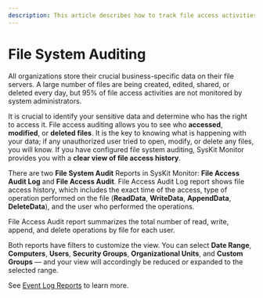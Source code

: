 ```yaml
---
description: This article describes how to track file access activities, which include who accessed, modified, or deleted certain files.
---
```


# File System Auditing

All organizations store their crucial business-specific data on their file servers. A large number of files are being created, edited, shared, or deleted every day, but 95% of file access activities are not monitored by system administrators.

It is crucial to identify your sensitive data and determine who has the right to access it. File access auditing allows you to see who **accessed**, **modified**, or **deleted files**. It is the key to knowing what is happening with your data; if any unauthorized user tried to open, modify, or delete any files, you will know. If you have configured file system auditing, SysKit Monitor provides you with a **clear view of file access history**.

There are two **File System Audit** Reports in SysKit Monitor: **File Access Audit Log** and **File Access Audit**. File Access Audit Log report shows file access history, which includes the exact time of the access, type of operation performed on the file \(**ReadData**, **WriteData**, **AppendData**, **DeleteData**\), and the user who performed the operations.

File Access Audit report summarizes the total number of read, write, append, and delete operations by file for each user.

Both reports have filters to customize the view. You can select **Date Range**, **Computers**, **Users**, **Security Groups**, **Organizational Units**, and **Custom Groups** — and your view will accordingly be reduced or expanded to the selected range.

See [Event Log Reports](../get-to-know-syskit-monitor/reports/event-log-reports.md) to learn more.

